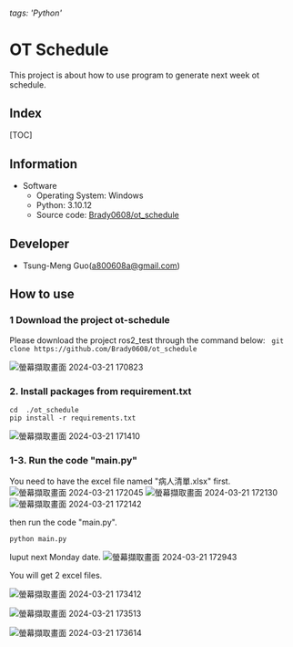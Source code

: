 ###### tags: 'Python'

# OT Schedule

This project is about how to use program to generate next week ot schedule.

## Index

[TOC]

## Information

- Software
  - Operating System: Windows
  - Python: 3.10.12
  - Source code: [Brady0608/ot_schedule](https://github.com/Brady0608/ot_schedule) 

##  Developer

- Tsung-Meng Guo(a800608a@gmail.com)


## How to use

### 1 Download the project ot-schedule

Please download the project ros2_test through the command below:
``` git clone https://github.com/Brady0608/ot_schedule```

![螢幕擷取畫面 2024-03-21 170823](https://hackmd.io/_uploads/r1UYK_FA6.png)



### 2. Install packages from requirement.txt

```
cd  ./ot_schedule
pip install -r requirements.txt

```
![螢幕擷取畫面 2024-03-21 171410](https://hackmd.io/_uploads/HyxK9uY0p.png)

### 1-3. Run the code "main.py"

You need to have the excel file named "病人清單.xlsx" first.
![螢幕擷取畫面 2024-03-21 172045](https://hackmd.io/_uploads/HkBr3OKR6.png)
![螢幕擷取畫面 2024-03-21 172130](https://hackmd.io/_uploads/ByyUnuKRT.png)
![螢幕擷取畫面 2024-03-21 172142](https://hackmd.io/_uploads/rJ4LnOYRp.png)

then run the code "main.py".


```
python main.py

```


Iuput next Monday date.
![螢幕擷取畫面 2024-03-21 172943](https://hackmd.io/_uploads/Hyd1ytY0T.png)

You will get 2 excel files.

![螢幕擷取畫面 2024-03-21 173412](https://hackmd.io/_uploads/SyhEJKKC6.png)

![螢幕擷取畫面 2024-03-21 173513](https://hackmd.io/_uploads/BkQOyYFRT.png)


![螢幕擷取畫面 2024-03-21 173614](https://hackmd.io/_uploads/rkoo1KFCa.png)

